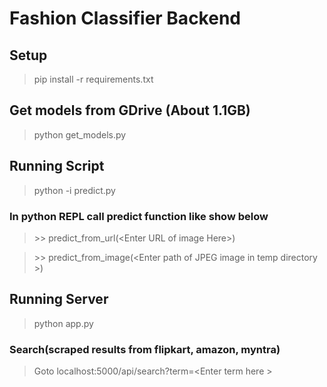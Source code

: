 # Fashion Classifier Backend

## Setup 

> pip install -r requirements.txt

## Get models from GDrive (About 1.1GB)

> python get_models.py



## Running Script

>python -i predict.py

### In python REPL call predict function like show below

> \>>   predict_from_url(\<Enter URL of image  Here\>)

> \>>   predict_from_image(\<Enter path of JPEG image  in temp directory \>)

## Running Server

> python app.py

### Search(scraped results from flipkart, amazon, myntra)

> Goto localhost:5000/api/search?term=\<Enter term here \>
